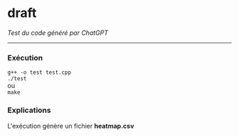 # draft
_Test du code généré par ChatGPT_
___
### Exécution
```g++ -o test test.cpp```<br>
```./test```<br>
ou<br>
```make```

### Explications
L'exécution génère un fichier **heatmap.csv** 